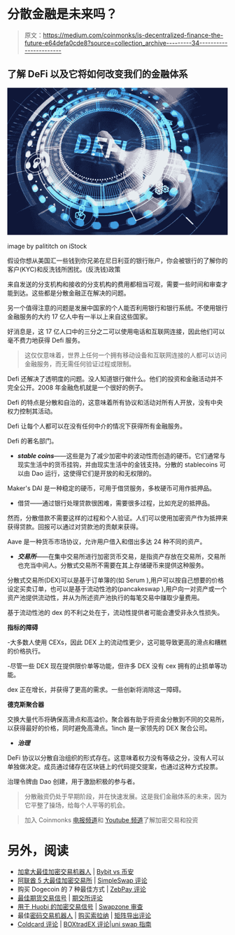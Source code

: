 # 分散金融是未来吗？

> 原文：<https://medium.com/coinmonks/is-decentralized-finance-the-future-e64defa0cde8?source=collection_archive---------34----------------------->

## 了解 DeFi 以及它将如何改变我们的金融体系

![](img/fb7cb79d78d404a730a1932b9bf5d10d.png)

image by palititch on iStock

假设你想从美国汇一些钱到你兄弟在尼日利亚的银行账户，你会被银行的了解你的客户(KYC)和反洗钱所困扰。(反洗钱)政策

来自发送的分支机构和接收的分支机构的费用都相当可观，需要一些时间和审查才能到达。这些都是分散金融正在解决的问题。

另一个值得注意的问题是发展中国家的个人能否利用银行和银行系统。不使用银行金融服务的大约 17 亿人中有一半以上来自这些国家。

好消息是，这 17 亿人口中的三分之二可以使用电话和互联网连接，因此他们可以毫不费力地获得 Defi 服务。

> 这仅仅意味着，世界上任何一个拥有移动设备和互联网连接的人都可以访问金融服务，而无需任何验证过程或限制。

Defi 还解决了透明度的问题。没人知道银行做什么。他们的投资和金融活动并不完全公开。2008 年金融危机就是一个很好的例子。

Defi 的特点是分散和自治的，这意味着所有协议和活动对所有人开放，没有中央权力控制其活动。

Defi 让每个人都可以在没有任何中介的情况下获得所有金融服务。

Defi 的著名部门。

*   ***stable coins***——这些是为了减少加密中的波动性而创造的硬币。它们通常与现实生活中的货币挂钩，并由现实生活中的金钱支持。分散的 stablecoins 可以由 Dao 运行，这使得它们是开放的和无权限的。

Maker's DAI 是一种稳定的硬币，可用于借贷服务，多枚硬币可用作抵押品。

*   借贷——通过银行处理贷款很困难，需要很多过程，比如充足的抵押品。

然而，分散借款不需要这样的过程和个人验证。人们可以使用加密资产作为抵押来获得贷款。回报可以通过对贷款池的贡献来获得。

Aave 是一种货币市场协议，允许用户借入和借出多达 24 种不同的资产。

*   ***交易所***——在集中交易所进行加密货币交易，是指资产存放在交易所，交易所也充当中间人。分散式交易所不需要在其上存储硬币来提供这种服务。

分散式交易所(DEX)可以是基于订单簿的(如 Serum ),用户可以按自己想要的价格设定买卖订单，也可以是基于流动性池的(pancakeswap ),用户向一对资产或一个资产池提供流动性，并从为所述资产池执行的每笔交易中赚取少量费用。

基于流动性池的 dex 的不利之处在于，流动性提供者可能会遭受非永久性损失。

**指标的障碍**

-大多数人使用 CEXs，因此 DEX 上的流动性更少，这可能导致更高的滑点和糟糕的价格执行。

-尽管一些 DEX 现在提供限价单等功能，但许多 DEX 没有 cex 拥有的止损单等功能。

dex 正在增长，并获得了更高的需求。一些创新将消除这一障碍。

**德克斯聚合器**

交换大量代币将确保高滑点和高溢价。聚合器有助于将资金分散到不同的交易所，以获得最好的价格，同时避免高滑点。1inch 是一家领先的 DEX 聚合公司。

*   ***治理***

DeFi 协议以分散自治组织的形式存在。这意味着权力没有等级之分，没有人可以单独做决定。成员通过储存在区块链上的代码提交提案，也通过这种方式投票。

治理令牌由 Dao 创建，用于激励积极的参与者。

> 分散融资仍处于早期阶段，并在快速发展。这是我们金融体系的未来，因为它平整了操场，给每个人平等的机会。

> 加入 Coinmonks [电报频道](https://t.me/coincodecap)和 [Youtube 频道](https://www.youtube.com/c/coinmonks/videos)了解加密交易和投资

# 另外，阅读

*   [加拿大最佳加密交易机器人](https://coincodecap.com/5-best-crypto-trading-bots-in-canada) | [Bybit vs 币安](https://coincodecap.com/bybit-binance-moonxbt)
*   [阿联酋 5 大最佳加密交易所](https://coincodecap.com/best-crypto-exchanges-in-uae) | [SimpleSwap 评论](https://coincodecap.com/simpleswap-review)
*   购买 Dogecoin 的 7 种最佳方式 | [ZebPay 评论](https://coincodecap.com/zebpay-review)
*   [最佳期货交易信号](https://coincodecap.com/futures-trading-signals) | [期交所评论](https://coincodecap.com/liquid-exchange-review)
*   [用于 Huobi 的加密交易信号](https://coincodecap.com/huobi-crypto-trading-signals) | [Swapzone 审查](/coinmonks/swapzone-review-crypto-exchange-data-aggregator-e0ad78e55ed7)
*   最佳[密码交易机器人](https://coincodecap.com/best-crypto-trading-bots) | [购买索拉纳](https://coincodecap.com/buy-solana) | [矩阵导出评论](https://coincodecap.com/matrixport-review)
*   [Coldcard 评论](https://coincodecap.com/coldcard-review) | [BOXtradEX 评论](https://coincodecap.com/boxtradex-review)|[uni swap 指南](https://coincodecap.com/uniswap)